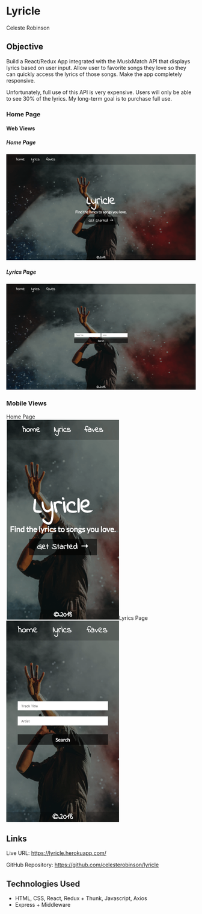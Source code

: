 # Lyricle

Celeste Robinson

## Objective

Build a React/Redux App integrated with the MusixMatch API that displays lyrics based on user input. Allow user to favorite songs they love so they can quickly access the lyrics of those songs. Make the app completely responsive.

Unfortunately, full use of this API is very expensive. Users will only be able to see 30% of the lyrics. My long-term goal is to purchase full use.

### Home Page

#### Web Views
##### Home Page
![homepage-web](screenshots/homepage-web-view.png)
##### Lyrics Page
![lyrics-page](screenshots/lyrics-web-view.png)

### Mobile Views<br/>
Home Page<br/><img alt="homepage-web-view" src="screenshots/homepage-mobile-view.png" width="300" height="auto">Lyrics Page<br/><img alt="homepage-web-view" src="screenshots/lyrics-mobile-view.png" width="300" height="auto">

## Links

Live URL: https://lyricle.herokuapp.com/

GitHub Repository: https://github.com/celesterobinson/lyricle

## Technologies Used
* HTML, CSS, React, Redux + Thunk, Javascript, Axios
* Express + Middleware